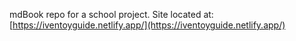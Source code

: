 mdBook repo for a school project. Site located at: [https://iventoyguide.netlify.app/](https://iventoyguide.netlify.app/)
